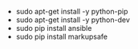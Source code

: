 * sudo apt-get install -y python-pip
* sudo apt-get install -y python-dev
* sudo pip install ansible
* sudo pip install markupsafe
